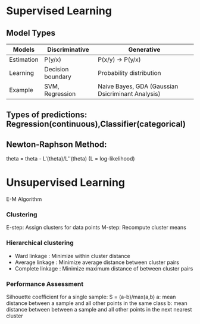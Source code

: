 # Supervised Learning
## Model Types
Models | Discriminative | Generative
----|----|------------
Estimation| P(y/x) | P(x/y) -> P(y/x)
Learning | Decision boundary | Probability distribution
Example | SVM, Regression | Naive Bayes, GDA (Gaussian Dsicriminant Analysis)

## Types of predictions: Regression(continuous),Classifier(categorical)

## Newton-Raphson Method: 
theta = theta - L'(theta)/L''(theta)     (L = log-likelihood)

# Unsupervised Learning
E-M Algorithm

### Clustering
E-step: Assign clusters for data points
M-step: Recompute cluster means

### Hierarchical clustering
* Ward linkage : Minimize within cluster distance
* Average linkage : Minimize average distance between cluster pairs	
* Complete linkage : Minimize maximum distance of between cluster pairs

### Performance Assessment
Silhouette coefficient for a single sample: S = (a-b)/max(a,b)
a: mean distance between a sample and all other points in the same class
b: mean distance between between a sample and all other points in the next nearest cluster
